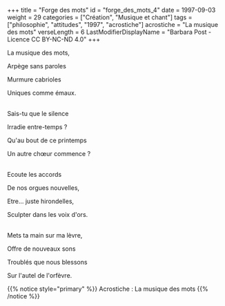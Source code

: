 +++
title = "Forge des mots"
id = "forge_des_mots_4"
date = 1997-09-03
weight = 29
categories = ["Création", "Musique et chant"]
tags = ["philosophie", "attitudes", "1997", "acrostiche"]
acrostiche = "La musique des mots"
verseLength = 6
LastModifierDisplayName = "Barbara Post - Licence CC BY-NC-ND 4.0"
+++

La musique des mots,

Arpège sans paroles

Murmure cabrioles

Uniques comme émaux.

 \
Sais-tu que le silence

Irradie entre-temps ?

Qu'au bout de ce printemps

Un autre chœur commence ?

 \
Ecoute les accords

De nos orgues nouvelles,

Etre... juste hirondelles,

Sculpter dans les voix d'ors.

 \
Mets ta main sur ma lèvre,

Offre de nouveaux sons

Troublés que nous blessons

Sur l'autel de l'orfèvre.

{{% notice style="primary" %}}
Acrostiche : La musique des mots
{{% /notice %}}
